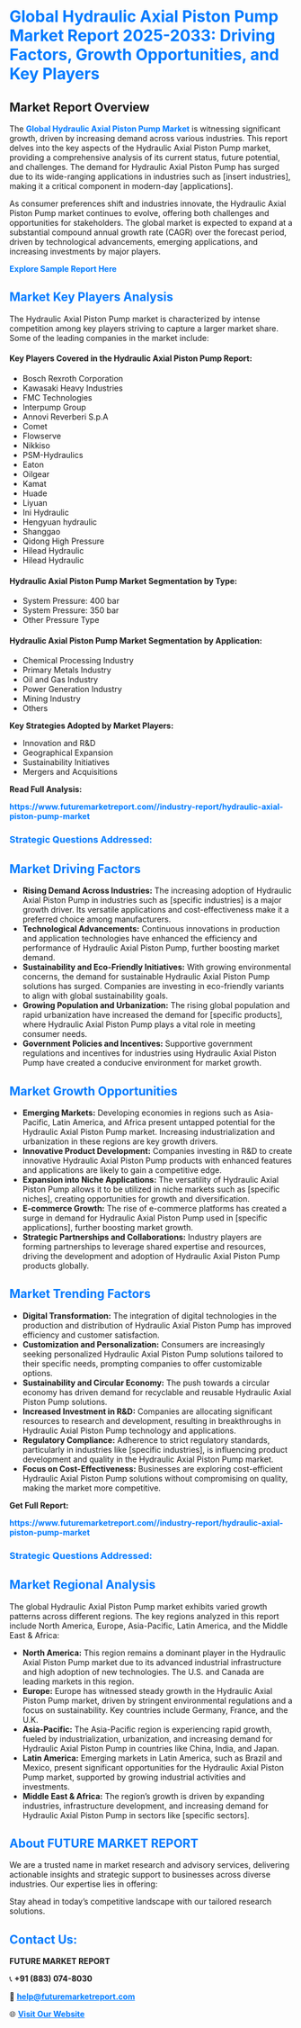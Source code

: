 <h1 style="color: #007BFF;">Global Hydraulic Axial Piston Pump Market Report 2025-2033: Driving Factors, Growth Opportunities, and Key Players</h1>

<section id="overview">
<h2>Market Report Overview</h2>
<p>The <a href="https://www.futuremarketreport.com//industry-report/hydraulic-axial-piston-pump-market" style="color: #007BFF; text-decoration: none;"><strong>Global Hydraulic Axial Piston Pump Market</strong></a> is witnessing significant growth, driven by increasing demand across various industries. This report delves into the key aspects of the Hydraulic Axial Piston Pump market, providing a comprehensive analysis of its current status, future potential, and challenges. The demand for Hydraulic Axial Piston Pump has surged due to its wide-ranging applications in industries such as [insert industries], making it a critical component in modern-day [applications].</p>
<p>As consumer preferences shift and industries innovate, the Hydraulic Axial Piston Pump market continues to evolve, offering both challenges and opportunities for stakeholders. The global market is expected to expand at a substantial compound annual growth rate (CAGR) over the forecast period, driven by technological advancements, emerging applications, and increasing investments by major players.</p>
</section>

<section id="overview">
<p><a href="https://www.futuremarketreport.com//request-sample/reportId=88403" style="color: #007BFF; text-decoration: none;"><strong>Explore Sample Report Here</strong></a></p>
</section>

<section id="key-players">
<h2 style="color: #007BFF;">Market Key Players Analysis</h2>
<p>The Hydraulic Axial Piston Pump market is characterized by intense competition among key players striving to capture a larger market share. Some of the leading companies in the market include:</p>
<h4>Key Players Covered in the Hydraulic Axial Piston Pump Report:</h4>
<ul><li>Bosch Rexroth Corporation</li><li>Kawasaki Heavy Industries</li><li>FMC Technologies</li><li>Interpump Group</li><li>Annovi Reverberi S.p.A</li><li>Comet</li><li>Flowserve</li><li>Nikkiso</li><li>PSM-Hydraulics</li><li>Eaton</li><li>Oilgear</li><li>Kamat</li><li>Huade</li><li>Liyuan</li><li>Ini Hydraulic</li><li>Hengyuan hydraulic</li><li>Shanggao</li><li>Qidong High Pressure</li><li>Hilead Hydraulic</li><li>Hilead Hydraulic</li></ul>
<h4>Hydraulic Axial Piston Pump Market Segmentation by Type:</h4>
<ul><li>System Pressure: 400 bar</li><li>System Pressure: 350 bar</li><li>Other Pressure Type</li></ul>

<h4>Hydraulic Axial Piston Pump Market Segmentation by Application:</h4>
<ul><li>Chemical Processing Industry</li><li>Primary Metals Industry</li><li>Oil and Gas Industry</li><li>Power Generation Industry</li><li>Mining Industry</li><li>Others</li></ul>
<p><strong>Key Strategies Adopted by Market Players:</strong></p>
<ul>
<li>Innovation and R&D</li>
<li>Geographical Expansion</li>
<li>Sustainability Initiatives</li>
<li>Mergers and Acquisitions</li>
</ul>
</section>

<section>
<p><strong>Read Full Analysis: </strong></p><a href="https://www.futuremarketreport.com//industry-report/hydraulic-axial-piston-pump-market" style="color: #007BFF; text-decoration: none;"><strong>https://www.futuremarketreport.com//industry-report/hydraulic-axial-piston-pump-market</strong></a>
<h3 style="color: #007BFF;">Strategic Questions Addressed:</h3>
</section>

<section id="driving-factors">
<h2 style="color: #007BFF;">Market Driving Factors</h2>
<ul>
<li><strong>Rising Demand Across Industries:</strong> The increasing adoption of Hydraulic Axial Piston Pump in industries such as [specific industries] is a major growth driver. Its versatile applications and cost-effectiveness make it a preferred choice among manufacturers.</li>
<li><strong>Technological Advancements:</strong> Continuous innovations in production and application technologies have enhanced the efficiency and performance of Hydraulic Axial Piston Pump, further boosting market demand.</li>
<li><strong>Sustainability and Eco-Friendly Initiatives:</strong> With growing environmental concerns, the demand for sustainable Hydraulic Axial Piston Pump solutions has surged. Companies are investing in eco-friendly variants to align with global sustainability goals.</li>
<li><strong>Growing Population and Urbanization:</strong> The rising global population and rapid urbanization have increased the demand for [specific products], where Hydraulic Axial Piston Pump plays a vital role in meeting consumer needs.</li>
<li><strong>Government Policies and Incentives:</strong> Supportive government regulations and incentives for industries using Hydraulic Axial Piston Pump have created a conducive environment for market growth.</li>
</ul>
</section>

<section id="growth-opportunities">
<h2 style="color: #007BFF;">Market Growth Opportunities</h2>
<ul>
<li><strong>Emerging Markets:</strong> Developing economies in regions such as Asia-Pacific, Latin America, and Africa present untapped potential for the Hydraulic Axial Piston Pump market. Increasing industrialization and urbanization in these regions are key growth drivers.</li>
<li><strong>Innovative Product Development:</strong> Companies investing in R&D to create innovative Hydraulic Axial Piston Pump products with enhanced features and applications are likely to gain a competitive edge.</li>
<li><strong>Expansion into Niche Applications:</strong> The versatility of Hydraulic Axial Piston Pump allows it to be utilized in niche markets such as [specific niches], creating opportunities for growth and diversification.</li>
<li><strong>E-commerce Growth:</strong> The rise of e-commerce platforms has created a surge in demand for Hydraulic Axial Piston Pump used in [specific applications], further boosting market growth.</li>
<li><strong>Strategic Partnerships and Collaborations:</strong> Industry players are forming partnerships to leverage shared expertise and resources, driving the development and adoption of Hydraulic Axial Piston Pump products globally.</li>
</ul>
</section>

<section id="trending-factors">
<h2 style="color: #007BFF;">Market Trending Factors</h2>
<ul>
<li><strong>Digital Transformation:</strong> The integration of digital technologies in the production and distribution of Hydraulic Axial Piston Pump has improved efficiency and customer satisfaction.</li>
<li><strong>Customization and Personalization:</strong> Consumers are increasingly seeking personalized Hydraulic Axial Piston Pump solutions tailored to their specific needs, prompting companies to offer customizable options.</li>
<li><strong>Sustainability and Circular Economy:</strong> The push towards a circular economy has driven demand for recyclable and reusable Hydraulic Axial Piston Pump solutions.</li>
<li><strong>Increased Investment in R&D:</strong> Companies are allocating significant resources to research and development, resulting in breakthroughs in Hydraulic Axial Piston Pump technology and applications.</li>
<li><strong>Regulatory Compliance:</strong> Adherence to strict regulatory standards, particularly in industries like [specific industries], is influencing product development and quality in the Hydraulic Axial Piston Pump market.</li>
<li><strong>Focus on Cost-Effectiveness:</strong> Businesses are exploring cost-efficient Hydraulic Axial Piston Pump solutions without compromising on quality, making the market more competitive.</li>
</ul>
</section>

<section>
<p><strong>Get Full Report: </strong></p><a href="https://www.futuremarketreport.com//industry-report/hydraulic-axial-piston-pump-market" style="color: #007BFF; text-decoration: none;"><strong>https://www.futuremarketreport.com//industry-report/hydraulic-axial-piston-pump-market</strong></a>
<h3 style="color: #007BFF;">Strategic Questions Addressed:</h3>
</section>


<section id="regional-analysis">
<h2 style="color: #007BFF;">Market Regional Analysis</h2>
<p>The global Hydraulic Axial Piston Pump market exhibits varied growth patterns across different regions. The key regions analyzed in this report include North America, Europe, Asia-Pacific, Latin America, and the Middle East & Africa:</p>
<ul>
<li><strong>North America:</strong> This region remains a dominant player in the Hydraulic Axial Piston Pump market due to its advanced industrial infrastructure and high adoption of new technologies. The U.S. and Canada are leading markets in this region.</li>
<li><strong>Europe:</strong> Europe has witnessed steady growth in the Hydraulic Axial Piston Pump market, driven by stringent environmental regulations and a focus on sustainability. Key countries include Germany, France, and the U.K.</li>
<li><strong>Asia-Pacific:</strong> The Asia-Pacific region is experiencing rapid growth, fueled by industrialization, urbanization, and increasing demand for Hydraulic Axial Piston Pump in countries like China, India, and Japan.</li>
<li><strong>Latin America:</strong> Emerging markets in Latin America, such as Brazil and Mexico, present significant opportunities for the Hydraulic Axial Piston Pump market, supported by growing industrial activities and investments.</li>
<li><strong>Middle East & Africa:</strong> The region’s growth is driven by expanding industries, infrastructure development, and increasing demand for Hydraulic Axial Piston Pump in sectors like [specific sectors].</li>
</ul>
</section>

<footer>
<h2 style="color: #007BFF;">About FUTURE MARKET REPORT</h2>
<p>We are a trusted name in market research and advisory services, delivering actionable insights and strategic support to businesses across diverse industries. Our expertise lies in offering:</p>

<p>Stay ahead in today’s competitive landscape with our tailored research solutions.</p>

<h2 style="color: #007BFF;">Contact Us:</h2>
<p><strong>FUTURE MARKET REPORT</strong></p>
<p>📞 <strong>+91 (883) 074-8030</strong></p>
<p>📧 <strong><a href="mailto:help@futuremarketreport.com" style="color: #007BFF;">help@futuremarketreport.com</a></strong></p>
<p>🌐 <strong><a href="https://www.futuremarketreport.com/" style="color: #007BFF;">Visit Our Website</a></strong></p>
</footer>